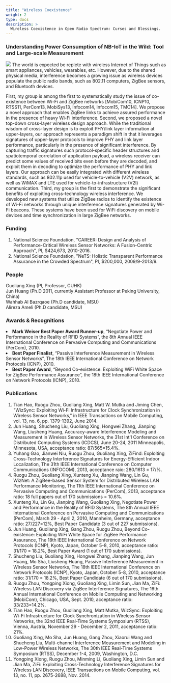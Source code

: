 ```yaml
---
title: "Wireless Coexistence"
weight: 2
type: docs
description: >
  Wireless Coexistence in Open Radio Spectrum: Curses and Blessings.
---
```


### **Understanding Power Consumption of NB-IoT in the Wild: Tool and Large-scale Measurement**
![](/images/research/wireless3.png)
  The world is expected be replete with wireless Internet of Things such as smart appliances, vehicles, wearables, etc. However, due to the shared physical media, interference becomes a growing issue as wireless devices populate the public radio bands, such as 802.11 computers, ZigBee sensors, and Bluetooth devices.

First, my group is among the first to systematically study the issue of co-existence between Wi-Fi and ZigBee networks [MobiCom10, ICNP10, RTSS11, PerCom13, MobiSys13, Infocom14, Infocom15, TMC14]. We propose a novel approach that enables ZigBee links to achieve assured performance in the presence of heavy Wi-Fi interference. Second, we proposed a novel top-down cross-layer wireless design approach. While the traditional wisdom of cross-layer design is to exploit PHY/link layer information at upper-layers, our approach represents a paradigm shift in that it leverages signatures of upper-layer protocols to improve PHY and link layer performance, particularly in the presence of significant interference. By capturing traffic signatures such protocol-specific header structures and spatiotemporal correlation of application payload, a wireless receiver can predict some values of received bits even before they are decoded, and exploit them in decoding to optimize the performance of PHY and link layers. Our approach can be easily integrated with different wireless standards, such as 802.11p used for vehicle-to-vehicle (V2V) network, as well as WiMAX and LTE used for vehicle-to-infrastructure (V2I) communication. Third, my group is the first to demonstrate the significant benefits of exploiting cross-technology wireless interference. We developed new systems that utilize ZigBee radios to identify the existence of Wi-Fi networks through unique interference signatures generated by Wi-Fi beacons. These systems have been used for WiFi discovery on mobile devices and time synchronization in large ZigBee networks.

### **Funding**
1. National Science Foundation, "CAREER: Design and Analysis of Performance-Critical Wireless Sensor Networks: A Fusion-Centric Approach", PI, $424,673, 2010-2016.
2. National Science Foundation, "NeTS: Holistic Transparent Performance Assurance in the Crowded Spectrum", PI, $200,000, 2009/9-2013/9.

### **People**
Guoliang Xing (PI, Professor, CUHK)<br>
                                            Jun Huang (Ph.D 2011, currently Assistant Professor at Peking University, China)<br>
                                            Wahhab Al Bazrqaoe (Ph.D candidate, MSU)<br>
                                            Alireza Ameli (Ph.D candidate, MSU)

### **Awards & Recognitions**
<li><b>Mark Weiser Best Paper Award Runner-up</b>, “Negotiate Power and Performance in the Reality of RFID Systems”, the 8th Annual IEEE International Conference on Pervasive Computing and Communications (PerCom), 2010.</li>
                                            <li><b>Best Paper Finalist</b>, “Passive Interference Measurement in Wireless Sensor Networks”, The 18th IEEE International Conference on Network Protocols (ICNP), 2010.</li>
                                            <li><b>Best Paper Award</b>, “Beyond Co-existence: Exploiting WiFi White Space for ZigBee Performance Assurance”, the 18th IEEE International Conference on Network Protocols (ICNP), 2010.</li>
                                        

### **Publications**
1. Tian Hao, Ruogu Zhou, Guoliang Xing, Matt W. Mutka and Jiming Chen, "WizSync: Exploiting Wi-Fi Infrastructure for Clock Synchronization in Wireless Sensor Networks," in IEEE Transactions on Mobile Computing, vol. 13, no. 6, pp. 1379-1392, June 2014.
2. Jun Huang, Shucheng Liu, Guoliang Xing, Hongwei Zhang, Jianping Wang, Liusheng Huang, Accuracy-aware Interference Modeling and Measurement in Wireless Sensor Networks, the 31st Int'l Conference on Distributed Computing Systems (ICDCS), June 20-24, 2011 Minneapolis, Minnesota, USA, acceptance ratio: 87/565=15.4%.
3. Yuhang Gao, Jianwei Niu, Ruogu Zhou, Guoliang Xing, ZiFind: Exploiting Cross-Technology Interference Signatures for Energy-Efficient Indoor Localization, The 31th IEEE International Conference on Computer Communications (INFOCOM), 2013, acceptance raio: 280/1613 = 17/%.
4. Ruogu Zhou, Guoliang Xing, Xunteng Xu, Jianping Wang, Lin Gu, WizNet: A ZigBee-based Sensor System for Distributed Wireless LAN Performance Monitoring, The 11th IEEE International Conference on Pervasive Computing and Communications (PerCom), 2013, acceptance ratio: 18 full papers out of 170 submissions = 10.6%.
5. Xunteng Xu, Lin Gu, Jianping Wang, Guoliang Xing, Negotiate Power and Performance in the Reality of RFID Systems, The 8th Annual IEEE International Conference on Pervasive Computing and Communications (PerCom), March 29 - April 2, 2010, Mannheim, Germany, acceptance ratio: 27/227=12%, Best Paper Candidate (3 out of 227 submissions).
6. Jun Huang, Guoliang Xing, Gang Zhou, Ruogu Zhou, Beyond Co-existence: Exploiting WiFi White Space for ZigBee Performance Assurance, The 18th IEEE International Conference on Network Protocols (ICNP), Kyoto, Japan, October 5-8, 2010, acceptance ratio: 31/170 = 18.2%, Best Paper Award (1 out of 170 submissions).
7. Shucheng Liu, Guoliang Xing, Hongwei Zhang, Jianping Wang, Jun Huang, Mo Sha, Liusheng Huang, Passive Interference Measurement in Wireless Sensor Networks, The 18th IEEE International Conference on Network Protocols (ICNP), Kyoto, Japan, October 5-8, 2010, acceptance ratio: 31/170 = 18.2%, Best Paper Candidate (6 out of 170 submissions).
8. Ruogu Zhou, Yongping Xiong, Guoliang Xing, Limin Sun, Jian Ma, ZiFi: Wireless LAN Discovery via ZigBee Interference Signatures, The 16th Annual International Conference on Mobile Computing and Networking (MobiCom), Chicago, USA, Sept. 2010, acceptance ratio: 33/233=14.2%.
9. Tian Hao, Ruogu Zhou, Guoliang Xing, Matt Mutka, WizSync: Exploiting Wi-Fi Infrastructure for Clock Synchronization in Wireless Sensor Networks, the 32nd IEEE Real-Time Systems Symposium (RTSS), Vienna, Austria, November 29 - December 2, 2011, acceptance ratio: 21%.
10. Guoliang Xing, Mo Sha, Jun Huang, Gang Zhou, Xiaorui Wang and Shucheng Liu, Multi-channel Interference Measurement and Modeling in Low-Power Wireless Networks, The 30th IEEE Real-Time Systems Symposium (RTSS), December 1-4, 2009, Washington, D.C.
11. Yongping Xiong, Ruogu Zhou, Minming Li, Guoliang Xing, Limin Sun and Jian Ma, ZiFi: Exploiting Cross-Technology Interference Signatures for Wireless LAN Discovery, IEEE Transactions on Mobile Computing, vol. 13, no. 11, pp. 2675-2688, Nov. 2014.